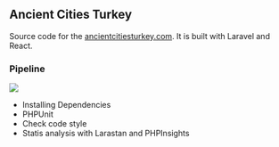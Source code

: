 ## Ancient Cities Turkey
Source code for the [ancientcitiesturkey.com](https://ancientcitiesturkey.com).
It is built with Laravel and React.
### Pipeline
![](https://github.com/raicem/ancient-cities-turkey/workflows/Pipeline/badge.svg)

- Installing Dependencies 
- PHPUnit
- Check code style 
- Statis analysis with Larastan and PHPInsights

